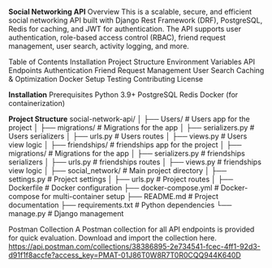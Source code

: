 **Social Networking API**
Overview
This is a scalable, secure, and efficient social networking API built with Django Rest Framework (DRF), PostgreSQL, Redis for caching, and JWT for authentication. The API supports user authentication, role-based access control (RBAC), friend request management, user search, activity logging, and more.

Table of Contents
Installation
Project Structure
Environment Variables
API Endpoints
Authentication
Friend Request Management
User Search
Caching & Optimization
Docker Setup
Testing
Contributing
License

**Installation**
Prerequisites
Python 3.9+
PostgreSQL
Redis
Docker (for containerization)


**Project Structure**
social-network-api/
│
├── Users/                    # Users app for the project
│   ├── migrations/          # Migrations for the app
│   ├── serializers.py       # Users serializers
│   ├── urls.py              # Users routes
│   ├── views.py             # Users view logic
│
├── friendships/             # friendships app for the project
│   ├── migrations/          # Migrations for the app
│   ├── serializers.py       # friendships serializers
│   ├── urls.py              # friendships routes
│   ├── views.py             # friendships view logic
│
├── social_network/          # Main project directory
│   ├── settings.py          # Project settings
│   ├── urls.py              # Project routes
│
├── Dockerfile               # Docker configuration
├── docker-compose.yml       # Docker-compose for multi-container setup
├── README.md                # Project documentation
├── requirements.txt         # Python dependencies
└── manage.py                # Django management



Postman Collection
A Postman collection for all API endpoints is provided for quick evaluation. Download and import the collection here.
https://api.postman.com/collections/38386895-2e734541-fcec-4ff1-92d3-d91f1f8accfe?access_key=PMAT-01J86T0W8R7T0R0CQQ944K640D



